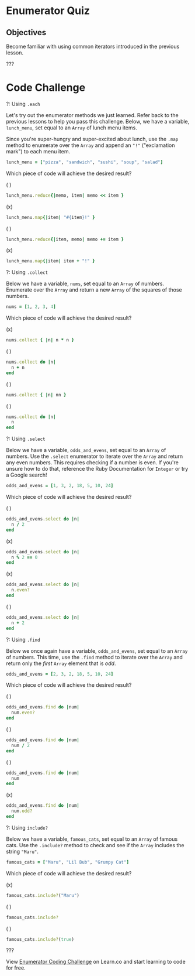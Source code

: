# Enumerator Quiz

## Objectives

Become familiar with using common iterators introduced in the previous lesson.

???

# Code Challenge

?: Using `.each`

Let's try out the enumerator methods we just learned. Refer back to the
previous lessons to help you pass this challenge. Below, we have a variable,
`lunch_menu`, set equal to an `Array` of lunch menu items.

Since you're super-hungry and super-excited about lunch, use the `.map` method
to enumerate over the `Array` and append an `"!"` ("exclamation mark") to each
menu item.


``` ruby
lunch_menu = ["pizza", "sandwich", "sushi", "soup", "salad"]
```

Which piece of code will achieve the desired result?

( )
``` ruby
lunch_menu.reduce{|memo, item| memo << item }
```
(x)
``` ruby
lunch_menu.map{|item| "#{item}!" }
```
( )
``` ruby
lunch_menu.reduce{|item, memo| memo += item }
```
(x)
``` ruby
lunch_menu.map{|item| item + "!" }
```

?: Using `.collect`

Below we have a variable, `nums`, set equal to an `Array` of numbers. Enumerate
over the `Array` and return a new `Array` of the squares of those numbers.


``` ruby
nums = [1, 2, 3, 4]
```

Which piece of code will achieve the desired result?


(x)
``` ruby
nums.collect { |n| n * n }
```
( )
``` ruby
nums.collect do |n|
  n + n
end
```
( )
``` ruby
nums.collect { |n| nn }
```
( )
``` ruby
nums.collect do |n|
  n
end
```

?: Using `.select`

Below we have a variable, `odds_and_evens`, set equal to an `Array` of numbers.
Use the `.select` enumerator to iterate over the `Array` and return any even
numbers. This requires checking if a number is even. If you're unsure how to do
that, reference the Ruby Documentation for `Integer` or try a Google search!

``` ruby
odds_and_evens = [1, 3, 2, 18, 5, 10, 24]
```

Which piece of code will achieve the desired result?

( )
``` ruby
odds_and_evens.select do |n|
  n / 2
end
```
(x)
``` ruby
odds_and_evens.select do |n|
  n % 2 == 0
end
```
(x)
``` ruby
odds_and_evens.select do |n|
  n.even?
end
```
( )
``` ruby
odds_and_evens.select do |n|
  n + 2
end
```

?: Using `.find`

Below we once again have a variable, `odds_and_evens`, set equal to an `Array` of
numbers. This time, use the `.find` method to iterate over the `Array` and return
only the *first* `Array` element that is *odd*.


``` ruby
odds_and_evens = [2, 3, 2, 18, 5, 10, 24]
```

Which piece of code will achieve the desired result?

( )
``` ruby
odds_and_evens.find do |num|
  num.even?
end
```
( )
``` ruby
odds_and_evens.find do |num|
  num / 2
end
```
( )
``` ruby
odds_and_evens.find do |num|
  num
end
```
(x)
``` ruby
odds_and_evens.find do |num|
  num.odd?
end
```

?: Using `include?`

Below we have a variable, `famous_cats`, set equal to an `Array` of famous
cats. Use the `.include?` method to check and see if the `Array` includes the
string `"Maru"`.


``` ruby
famous_cats = ["Maru", "Lil Bub", "Grumpy Cat"]
```

Which piece of code will achieve the desired result?


(x)
``` ruby
famous_cats.include?("Maru")
```
( )
``` ruby
famous_cats.include?
```
( )
``` ruby
famous_cats.include?(true)
```


???

<p data-visibility='hidden'>View <a href='https://learn.co/lessons/enumerator-coding-challenge' title='Enumerator Coding Challenge'>Enumerator Coding Challenge</a> on Learn.co and start learning to code for free.</p>